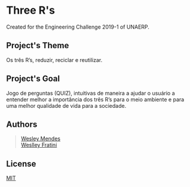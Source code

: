 <!-- <p align="center">
   <a href="https://github.com/WesGtoX/three-rs">
     <img src="#" alt="" title="" width="500px">
   </a>
</p>

----------------- -->

# Three R's

Created for the Engineering Challenge 2019-1 of UNAERP.

## Project's Theme ##

Os três R’s, reduzir, reciclar e reutilizar.

## Project's Goal ##

Jogo de perguntas (QUIZ), intuitivas de maneira a ajudar o usuário a entender melhor a importância dos três R’s para o meio ambiente e para uma melhor qualidade de vida para a sociedade.  

## Authors ##

> [Wesley Mendes](https://github.com/WesGtoX)  
> [Weslley Fratini](https://github.com/weslley33)  

## License ##

[MIT](LICENSE)